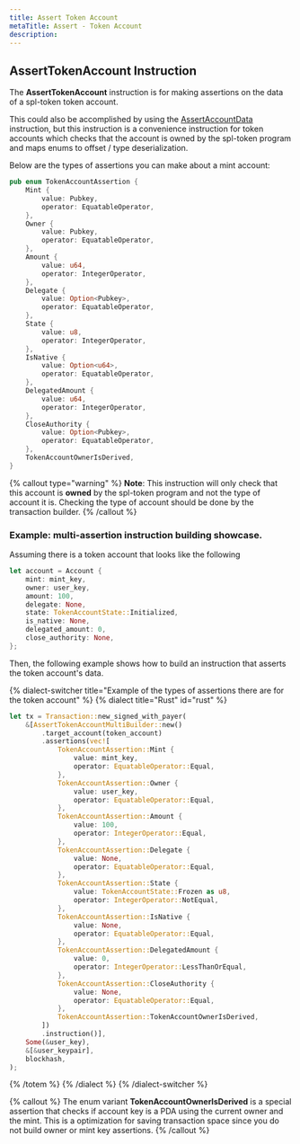 ```yaml
---
title: Assert Token Account
metaTitle: Assert - Token Account
description:
---
```


## AssertTokenAccount Instruction

The **AssertTokenAccount** instruction is for making assertions on the data of a spl-token token account.

This could also be accomplished by using the [AssertAccountData](/assert/account-data) instruction, but this instruction is a convenience instruction for token accounts which checks that the account is owned by the spl-token program and maps enums to offset / type deserialization.

Below are the types of assertions you can make about a mint account:

```rust
pub enum TokenAccountAssertion {
    Mint {
        value: Pubkey,
        operator: EquatableOperator,
    },
    Owner {
        value: Pubkey,
        operator: EquatableOperator,
    },
    Amount {
        value: u64,
        operator: IntegerOperator,
    },
    Delegate {
        value: Option<Pubkey>,
        operator: EquatableOperator,
    },
    State {
        value: u8,
        operator: IntegerOperator,
    },
    IsNative {
        value: Option<u64>,
        operator: EquatableOperator,
    },
    DelegatedAmount {
        value: u64,
        operator: IntegerOperator,
    },
    CloseAuthority {
        value: Option<Pubkey>,
        operator: EquatableOperator,
    },
    TokenAccountOwnerIsDerived,
}
```

{% callout type="warning" %}
**Note**: This instruction will only check that this account is **owned** by the spl-token program and not the type of account it is. Checking the type of account should be done by the transaction builder.
{% /callout %}

### Example: multi-assertion instruction building showcase.

Assuming there is a token account that looks like the following

```rust
let account = Account {
    mint: mint_key,
    owner: user_key,
    amount: 100,
    delegate: None,
    state: TokenAccountState::Initialized,
    is_native: None,
    delegated_amount: 0,
    close_authority: None,
};
```

Then, the following example shows how to build an instruction that asserts the token account's data.

{% dialect-switcher title="Example of the types of assertions there are for the token account" %}
{% dialect title="Rust" id="rust" %}

```rust
let tx = Transaction::new_signed_with_payer(
    &[AssertTokenAccountMultiBuilder::new()
        .target_account(token_account)
        .assertions(vec![
            TokenAccountAssertion::Mint {
                value: mint_key,
                operator: EquatableOperator::Equal,
            },
            TokenAccountAssertion::Owner {
                value: user_key,
                operator: EquatableOperator::Equal,
            },
            TokenAccountAssertion::Amount {
                value: 100,
                operator: IntegerOperator::Equal,
            },
            TokenAccountAssertion::Delegate {
                value: None,
                operator: EquatableOperator::Equal,
            },
            TokenAccountAssertion::State {
                value: TokenAccountState::Frozen as u8,
                operator: IntegerOperator::NotEqual,
            },
            TokenAccountAssertion::IsNative {
                value: None,
                operator: EquatableOperator::Equal,
            },
            TokenAccountAssertion::DelegatedAmount {
                value: 0,
                operator: IntegerOperator::LessThanOrEqual,
            },
            TokenAccountAssertion::CloseAuthority {
                value: None,
                operator: EquatableOperator::Equal,
            },
            TokenAccountAssertion::TokenAccountOwnerIsDerived,
        ])
        .instruction()],
    Some(&user_key),
    &[&user_keypair],
    blockhash,
);
```

{% /totem %}
{% /dialect %}
{% /dialect-switcher %}

{% callout %}
The enum variant **TokenAccountOwnerIsDerived** is a special assertion that checks if account key is a PDA using the current owner and the mint. This is a optimization for saving transaction space since you do not build owner or mint key assertions.
{% /callout %}
